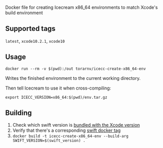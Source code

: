 Docker file for creating Icecream x86_64 environments to match Xcode's build environment

## Supported tags

`latest`, `xcode10.2.1`, `xcode10`

## Usage

`docker run --rm -v $(pwd):/out torarnv/icecc-create-x86_64-env`

Writes the finished environment to the current working directory. 

Then tell Icecream to use it when cross-compiling:

`export ICECC_VERSION=x86_64:$(pwd)/env.tar.gz`

## Building

   1. Check which swift version is [bundled with the Xcode version](https://en.wikipedia.org/wiki/Xcode#Latest_versions)
   2. Verify that there's a corresponding [swift docker tag](https://hub.docker.com/_/swift)
   3. `docker build -t icecc-create-x86_64-env --build-arg SWIFT_VERSION=$(swift_version) .`
